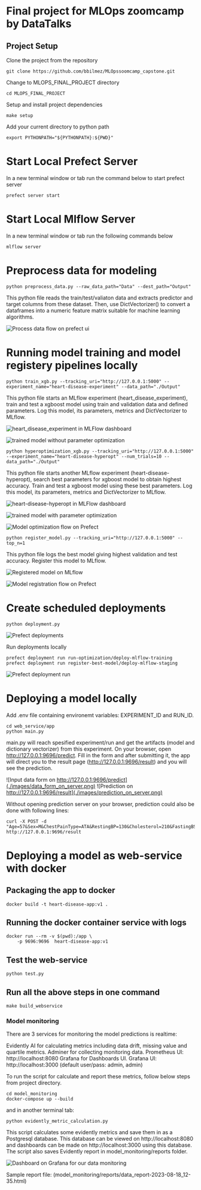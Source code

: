 # Final project for MLOps zoomcamp by DataTalks 



## Project Setup ##

Clone the project from the repository
```
git clone https://github.com/bbilmez/MLOpssoomcamp_capstone.git
```

Change to MLOPS_FINAL_PROJECT directory
```
cd MLOPS_FINAL_PROJECT
```

Setup and install project dependencies
```
make setup
```
Add your current directory to python path
```
export PYTHONPATH="${PYTHONPATH}:${PWD}"
```

# Start Local Prefect Server #

In a new terminal window or tab run the command below to start prefect server

```
prefect server start
```

# Start Local Mlflow Server #

In a new terminal window or tab run the following commands below

```
mlflow server
```

# Preprocess data for modeling #
```
python preprocess_data.py --raw_data_path="Data" --dest_path="Output"
```
This python file reads the train/test/valiaton data and extracts predictor and target columns from these dataset.
Then, use DictVectorizer() to convert a dataframes into a numeric feature matrix suitable for machine learning algorithms.

![Process data flow on prefect ui](images/prefect_process_flow.png)

# Running model training and model registery pipelines locally #

```
python train_xgb.py --tracking_uri="http://127.0.0.1:5000" --experiment_name="heart-disease-experiment" --data_path="./Output"
```

This python file starts an MLflow experiment (heart_disease_experiment), train and test a xgboost model using train and validation data and defined parameters. Log this model, its parameters, metrics and DictVectorizer to MLflow. 

![heart_disease_experiment in MLFlow dashboard](./images/heart_disease_experiment.png)

![trained model without parameter optimization](./images/trained_xgb_wout_opt.png)

```
python hyperoptimization_xgb.py --tracking_uri="http://127.0.0.1:5000" --experiment_name="heart-disease-hyperopt" --num_trials=10 --data_path="./Output"
```

This python file starts another MLflow experiment (heart-disease-hyperopt), search best parameters for xgboost model to obtain highest accuracy. Train and test a xgboost model using these best parameters. Log this model, its parameters, metrics and DictVectorizer to MLflow. 

![heart-disease-hyperopt in MLFlow dashboard](./images/heart_disease_hyperopt.png)

![trained model with parameter optimization](./images/trained_xgb_optimized.png)

![Model optimization flow on Prefect](images/prefect_model_optimization.png)


```
python register_model.py --tracking_uri="http://127.0.0.1:5000" --top_n=1
```

This python file logs the best model giving highest validation and test accuracy. Register this model to MLflow.

![Registered model on MLflow](./images/registered_model.png)

![Model registration flow on Prefect](images/prefect_register_model.png)

# Create scheduled deployments #

```
python deployment.py
```

![Prefect deployments](./images/prefect_deployments.png)

Run deployments locally

```
prefect deployment run run-optimization/deploy-mlflow-training
prefect deployment run register-best-model/deploy-mlflow-staging
```
![Prefect deployment run](images/prefect_deployment_run.png)


# Deploying a model locally #

Add .env file containing environemt variables: EXPERIMENT_ID and RUN_ID.

```
cd web_service/app
python main.py
```
main.py will reach spesified experiment/run and get the artifacts (model and dictionary vectorizer) from this experiment. On your browser, open <http://127.0.0.1:9696/predict>. Fill in the form and after submitting it, the app will direct you to the result page (<http://127.0.0.1:9696/result>) and you will see the prediction.

![Input data form on http://127.0.0.1:9696/predict](./images/data_form_on_server.png)
![Prediction on http://127.0.0.1:9696/result](./images/prediction_on_server.png)

Without opening prediction server on your browser, prediction could also be done with following lines:

```
curl -X POST -d "Age=57&Sex=M&ChestPainType=ATA&RestingBP=130&Cholesterol=210&FastingBS=0&RestingECG=ST&MaxHR=122&ExerciseAngina=N&Oldpeak=1.5&ST_Slope=Up" http://127.0.0.1:9696/result
```

# Deploying a model as web-service with docker

## Packaging the app to docker

```
docker build -t heart-disease-app:v1 .
```

## Running the docker container service with logs

```
docker run --rm -v $(pwd):/app \
    -p 9696:9696  heart-disease-app:v1
```

## Test the web-service

```
python test.py
```

## Run all the above steps in one command

```
make build_webservice
```

### Model monitoring ###

There are 3 services for monitoring the model predictions is realtime:

Evidently AI for calculating metrics including data drift, missing value and quartile metrics. 
Adminer for collecting monitoring data. Prometheus UI: http://localhost:8080
Grafana for Dashboards UI. Grafana UI: http://localhost:3000 (default user/pass: admin, admin)

To run the script for calculate and report these metrics, follow below steps from project directory.
```
cd model_monitoring
docker-compose up --build
```
and in another terminal tab:
```
python evidently_metric_calculation.py
```

 This script calculates some evidently metrics and save them in as a Postgresql database. This database can be viewed on http://localhost:8080 and dashboards can be made on http://localhost:3000 using this database. The script also saves Evidently report in model_monitoring/reports folder. 

![Dashboard on Grafana for our data monitoring](./images/dashboard_grafana.png)

Sample report file: (model_monitoring/reports/data_report-2023-08-18_12-35.html)

